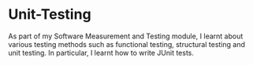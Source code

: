 # Unit-Testing

As part of my Software Measurement and Testing module, I learnt about various testing methods such as functional testing, structural testing and unit testing. In particular, I learnt how to write JUnit tests. 
